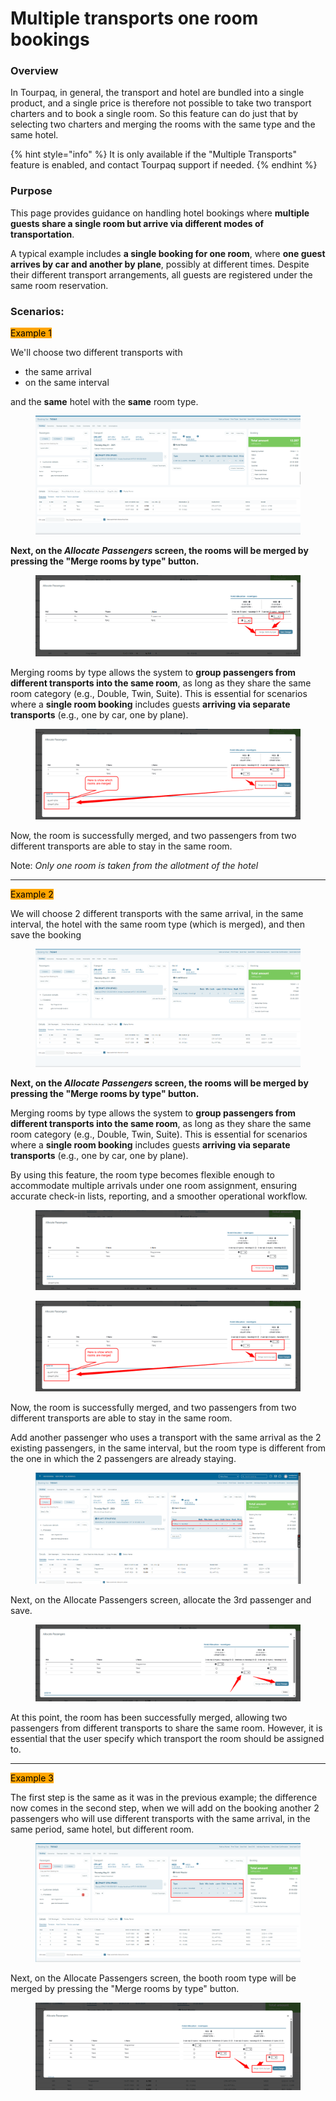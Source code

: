 # Multiple transports one room bookings

### Overview

In Tourpaq, in general, the transport and hotel are bundled into a single product, and a single price is therefore not possible to take two transport charters and to book a single room. So this feature can do just that by selecting two charters and merging the rooms with the same type and the same hotel.

{% hint style="info" %}
It is only available if the "Multiple Transports" feature is enabled, and contact Tourpaq support if needed.
{% endhint %}

### **Purpose**&#x20;

This page provides guidance on handling hotel bookings where **multiple guests share a single room but arrive via different modes of transportation**.&#x20;

A typical example includes **a single booking for one room**, where **one guest arrives by car and another by plane**, possibly at different times. Despite their different transport arrangements, all guests are registered under the same room reservation.

### Scenarios:

<mark style="background-color:orange;">Example 1</mark>

We'll choose two different transports with

* the same arrival
* on the same interval

and the **same** hotel with the **same** room type.

<figure><img src="../../.gitbook/assets/image (202).png" alt=""><figcaption></figcaption></figure>

**Next, on the&#x20;**_**Allocate Passengers**_**&#x20;screen, the rooms will be merged by pressing the "Merge rooms by type" button.**

<figure><img src="../../.gitbook/assets/image (203).png" alt=""><figcaption></figcaption></figure>

Merging rooms by type allows the system to **group passengers from different transports into the same room**, as long as they share the same room category (e.g., Double, Twin, Suite). This is essential for scenarios where a **single room booking** includes guests **arriving via separate transports** (e.g., one by car, one by plane).

<figure><img src="../../.gitbook/assets/image (204).png" alt=""><figcaption></figcaption></figure>

Now, the room is successfully merged, and two passengers from two different transports are able to stay in the same room.

Note: _Only one room is taken from the allotment of the hotel_

***

<mark style="background-color:orange;">Example 2</mark>

We will choose 2 different transports with the same arrival, in the same interval, the hotel with the same room type (which is merged), and then save the booking

<figure><img src="../../.gitbook/assets/image (196).png" alt=""><figcaption></figcaption></figure>

**Next, on the&#x20;**_**Allocate Passengers**_**&#x20;screen, the rooms will be merged by pressing the "Merge rooms by type" button.**

Merging rooms by type allows the system to **group passengers from different transports into the same room**, as long as they share the same room category (e.g., Double, Twin, Suite). This is essential for scenarios where a **single room booking** includes guests **arriving via separate transports** (e.g., one by car, one by plane).

By using this feature, the room type becomes flexible enough to accommodate multiple arrivals under one room assignment, ensuring accurate check-in lists, reporting, and a smoother operational workflow.

<figure><img src="../../.gitbook/assets/image (197).png" alt=""><figcaption></figcaption></figure>

<figure><img src="../../.gitbook/assets/image (205).png" alt=""><figcaption></figcaption></figure>

Now, the room is successfully merged, and two passengers from two different transports are able to stay in the same room.

Add another passenger who uses a transport with the same arrival as the 2 existing passengers, in the same interval, but the room type is different from the one in which the 2 passengers are already staying.

<figure><img src="../../.gitbook/assets/image (198).png" alt=""><figcaption></figcaption></figure>

Next, on the Allocate Passengers screen, allocate the 3rd passenger and save.&#x20;

<figure><img src="../../.gitbook/assets/image (199).png" alt=""><figcaption></figcaption></figure>

At this point, the room has been successfully merged, allowing two passengers from different transports to share the same room. However, it is essential that the user specify which transport the room should be assigned to.

***

<mark style="background-color:orange;">Example 3</mark>

The first step is the same as it was in the previous example; the difference now comes in the second step, when we will add on the booking another 2 passengers who will use different transports with the same arrival, in the same period, same hotel, but different room.

<figure><img src="../../.gitbook/assets/image (200).png" alt=""><figcaption></figcaption></figure>

Next, on the Allocate Passengers screen, the booth room type will be merged by pressing the "Merge rooms by type" button.

<figure><img src="../../.gitbook/assets/image (201).png" alt=""><figcaption></figcaption></figure>
